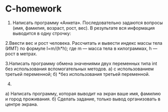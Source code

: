 # C-homework
1. Написать программу «Анкета». Последовательно задаются вопросы 
(имя, фамилия, возраст, рост, вес). 
В результате вся информация выводится в одну строчку:

2.Ввести вес и рост человека. Рассчитать и вывести индекс массы тела (ИМТ) по формуле I=m/(h*h); где m — масса тела в килограммах, h — рост в метрах.

3.Написать программу обмена значениями двух переменных типа int без использования вспомогательных методов.
а) с использованием третьей переменной;
б) *без использования третьей переменной.

4.
а) Написать программу, которая выводит на экран ваше имя, фамилию и город проживания.
б) Сделать задание, только вывод организовать в центре экрана.
